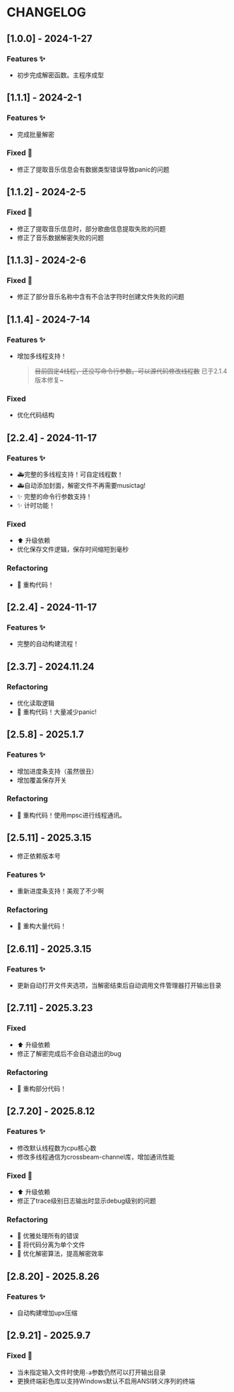 # CHANGELOG
## [1.0.0] - 2024-1-27
### Features :sparkles:
- 初步完成解密函数。主程序成型

## [1.1.1] - 2024-2-1
### Features :sparkles:
- 完成批量解密
### Fixed :bug:
- 修正了提取音乐信息会有数据类型错误导致panic的问题

## [1.1.2] - 2024-2-5
### Fixed :bug:
 - 修正了提取音乐信息时，部分歌曲信息提取失败的问题
 - 修正了音乐数据解密失败的问题
## [1.1.3] - 2024-2-6
### Fixed :bug:
 - 修正了部分音乐名称中含有不合法字符时创建文件失败的问题
## [1.1.4] - 2024-7-14
### Features :sparkles:
- 增加多线程支持！
  > ~~目前固定4线程，还没写命令行参数。可以源代码修改线程数~~ 已于2.1.4版本修复~
### Fixed
- 优化代码结构

## [2.2.4] - 2024-11-17
### Features :sparkles:
- :ambulance:完整的多线程支持！可自定线程数！
- :ambulance:自动添加封面，解密文件不再需要musictag!
- :sparkles: 完整的命令行参数支持！
- :sparkles: 计时功能！
### Fixed
- :arrow_up: 升级依赖
- 优化保存文件逻辑，保存时间缩短到毫秒
### Refactoring
- :hammer: 重构代码！
## [2.2.4] - 2024-11-17
### Features :sparkles:
- 完整的自动构建流程！

## [2.3.7] - 2024.11.24
### Refactoring
- 优化读取逻辑
- :hammer: 重构代码！大量减少panic!

## [2.5.8] - 2025.1.7
### Features :sparkles:
- 增加进度条支持（虽然很丑）
- 增加覆盖保存开关
### Refactoring
- :hammer: 重构代码！使用mpsc进行线程通讯。


## [2.5.11] - 2025.3.15
- 修正依赖版本号
### Features :sparkles:
- 重新进度条支持！美观了不少啊
### Refactoring
- :hammer: 重构大量代码！

## [2.6.11] - 2025.3.15
### Features :sparkles:
- 更新自动打开文件夹选项，当解密结束后自动调用文件管理器打开输出目录

## [2.7.11] - 2025.3.23
### Fixed
- :arrow_up: 升级依赖
- 修正了解密完成后不会自动退出的bug
### Refactoring
- :hammer: 重构部分代码！

## [2.7.20] - 2025.8.12
### Features :sparkles:
 - 修改默认线程数为cpu核心数
 - 修改多线程通信为crossbeam-channel库，增加通讯性能
### Fixed :bug:
 - :arrow_up: 升级依赖
 - 修正了trace级别日志输出时显示debug级别的问题
### Refactoring
 - :hammer: 优雅处理所有的错误
 - :hammer: 将代码分离为单个文件
 - :hammer: 优化解密算法，提高解密效率

## [2.8.20] - 2025.8.26
### Features :sparkles:
- 自动构建增加upx压缩


## [2.9.21] - 2025.9.7
### Fixed :bug:
 - 当未指定输入文件时使用`-a`参数仍然可以打开输出目录
 - 更换终端彩色库以支持Windows默认不启用ANSI转义序列的终端
